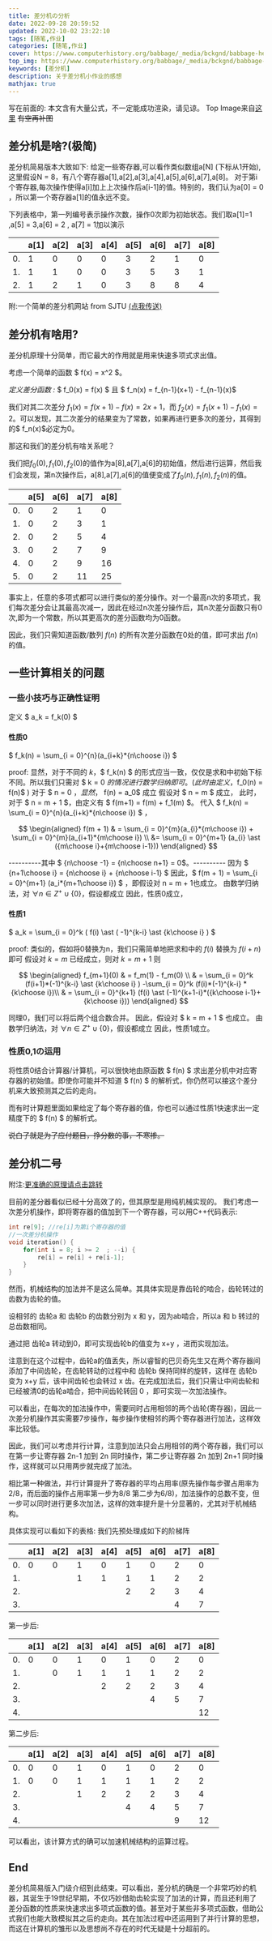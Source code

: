 ```yaml
---
title: 差分机の分析
date: 2022-09-28 20:59:52
updated: 2022-10-02 23:22:10
tags: [随笔,作业]
categories: [随笔,作业]
cover: https://www.computerhistory.org/babbage/_media/bckgnd/babbage-header.jpg
top_img: https://www.computerhistory.org/babbage/_media/bckgnd/babbage-header.jpg
keywords: [差分机]
description: 关于差分机小作业的感想
mathjax: true
---
```

写在前面的:
本文含有大量公式，不一定能成功渲染，请见谅。
Top Image来自[这里](https://www.computerhistory.org/babbage/_media/bckgnd/babbage-header.jpg)
~~有空再补图~~

## 差分机是啥?(极简)

差分机简易版本大致如下:
给定一些寄存器,可以看作类似数组a[N] (下标从1开始),这里假设N = 8，有八个寄存器a[1],a[2],a[3],a[4],a[5],a[6],a[7],a[8]。
对于第i个寄存器,每次操作使得a[i]加上上次操作后a[i-1]的值。特别的，我们认为a[0] = 0 ，所以第一个寄存器a[1]的值永远不变。

下列表格中，第一列编号表示操作次数，操作0次即为初始状态。我们取a[1]=1 ,a[5] = 3,a[6] = 2 , a[7] = 1加以演示

|    | a[1] | a[2] | a[3] | a[4] | a[5] | a[6] | a[7] | a[8] |
| -- | ---- | ---- | ---- | ---- | ---- | ---- | ---- | ---- |
| 0. | 1    | 0    | 0    | 0    | 3    | 2    | 1    | 0    |
| 1. | 1    | 1    | 0    | 0    | 3    | 5    | 3    | 1    |
| 2. | 1    | 2    | 1    | 0    | 3    | 8    | 8    | 4    |

附:一个简单的差分机网站 from SJTU [(点我传送)](https://acm.sjtu.edu.cn/simulator/difference_engine1.html)

## 差分机有啥用?

差分机原理十分简单，而它最大的作用就是用来快速多项式求出值。

考虑一个简单的函数 $ f(x) = x^2 $。

*定义差分函数 :*
$ f_0(x) = f(x) $ 且 $ f_n(x) = f_{n-1}(x+1) - f_{n-1}(x)$

我们对其二次差分 $f_1(x) = f(x+1) - f(x) = 2x+1$，而 $f_2(x) = f_1(x+1) - f_1(x) = 2$。可以发现，其二次差分的结果变为了常数，如果再进行更多次的差分，其得到的$ f_n(x)$必定为0。

那这和我们的差分机有啥关系呢？

我们把$f_0(0),f_1(0),f_2(0)$的值作为a[8],a[7],a[6]的初始值，然后进行运算，然后我们会发现，第n次操作后，a[8],a[7],a[6]的值便变成了$f_0(n),f_1(n),f_2(n)$的值。

|    | a[5] | a[6] | a[7] | a[8] |
| -- | ---- | ---- | ---- | ---- |
| 0. | 0    | 2    | 1    | 0    |
| 1. | 0    | 2    | 3    | 1    |
| 2. | 0    | 2    | 5    | 4    |
| 3. | 0    | 2    | 7    | 9    |
| 4. | 0    | 2    | 9    | 16   |
| 5. | 0    | 2    | 11   | 25   |

事实上，任意的多项式都可以进行类似的差分操作。对一个最高n次的多项式，我们每次差分会让其最高次减一，因此在经过n次差分操作后，其n次差分函数只有0次,即为一个常数，所以其更高次的差分函数均为0函数。

因此，我们只需知道函数/数列 $f(n)$ 的所有次差分函数在0处的值，即可求出 $f(n)$ 的值。

## 一些计算相关的问题

### 一些小技巧与正确性证明

定义 $ a_k = f_k(0) $

#### 性质0

$ f_k(n) =  \sum_{i = 0}^{n}(a_{i+k}*{n\choose i}) $

proof: 显然，对于不同的 $k$，$ f_k(n) $ 的形式应当一致，仅仅是求和中初始下标不同。所以我们只需对 $ k = 0 $的情况进行数学归纳即可。( 此时由定义，$f_0(n) = f(n)$ )
对于 $ n = 0 $，显然，$ f(n) = a_0$ 成立
假设对 $ n = m $ 成立，
此时，对于 $ n = m + 1 $，由定义有 $ f(m+1) = f(m) + f_1(m) $。
代入 $ f_k(n) =  \sum_{i = 0}^{n}(a_{i+k}*{n\choose i}) $ ，

$$
\begin{aligned}
f(m + 1) & = \sum_{i = 0}^{m}(a_{i}*{m\choose i}) + \sum_{i = 0}^{m}(a_{i+1}*{m\choose i}) \\
&= \sum_{i = 0}^{m+1} (a_{i} \ast ({m\choose i}+{m\choose i-1}))
\end{aligned}
$$

----------其中 $ {n\choose -1} = {n\choose n+1} = 0$。----------
因为 $ {n+1\choose i} = {n\choose i} + {n\choose i-1} $
因此，$ f(m + 1) = \sum_{i = 0}^{m+1} (a_i*{m+1\choose i}) $ ，即假设对 n = m + 1也成立。
由数学归纳法，对 $\forall n \in Z^{+}{\cup}\{0\}$，假设都成立
因此，性质0成立，

#### 性质1

$ a_k = \sum_{i = 0}^k ( f(i) \ast ( -1)^{k-i} \ast {k\choose i} ) $

proof: 类似的，假如将0替换为n，我们只需简单地把求和中的 $f(i)$ 替换为 $f(i+n)$ 即可
假设对 $k = m$ 已经成立，则对 $k = m + 1$
则

$$
\begin{aligned}
f_{m+1}(0) & = f_m(1) - f_m(0) \\
& = \sum_{i = 0}^k (f(i+1)*(-1)^{k-i} \ast {k\choose i} ) -\sum_{i = 0}^k (f(i)*(-1)^{k-i} *{k\choose i})\\
& = \sum_{i = 0}^{k+1} (f(i) \ast (-1)^{k+1-i}*({k\choose i-1}+{k\choose i}))
\end{aligned}
$$

同理0，我们可以将后两个组合数合并。
因此，假设对 $ k = m + 1 $ 也成立。
由数学归纳法，对 $\forall n \in Z^{+}{\cup}\{0\}$，假设都成立
因此，性质1成立。

### 性质0,1の运用

将性质0结合计算器/计算机，可以很快地由原函数 $ f(n) $ 求出差分机中对应寄存器的初始值。即使你可能并不知道 $ f(n) $ 的解析式，你仍然可以接这个差分机来大致预测其之后的走向。

而有时计算题里面如果给定了每个寄存器的值，你也可以通过性质1快速求出一定精度下的 $ f(n) $ 的解析式。

~~说白了就是为了应付题目，挣分数的事，不寒掺。~~

## 差分机二号

附注:[更准确的原理请点击跳转](https://www.computerhistory.org/babbage/ "差分机二号")

目前的差分器看似已经十分高效了的，但其原型是用纯机械实现的。
我们考虑一次差分机操作，即将寄存器的值加到下一个寄存器，可以用C++代码表示:

```C++
int re[9]; //re[i]为第i个寄存器的值
//一次差分机操作
void iteration() {
    for(int i = 8; i >= 2  ; --i) {
        re[i] = re[i] + re[i-1];
    }
}
```

然而，机械结构的加法并不是这么简单。其具体实现是靠齿轮的啮合，齿轮转过的齿数为齿轮的值。

设相邻的 齿轮a 和 齿轮b 的齿数分别为 x 和 y，因为ab啮合，所以a 和 b 转过的总齿数相同。

通过把 齿轮a 转动到0，即可实现齿轮b的值变为 x+y ，进而实现加法。

注意到在这个过程中，齿轮a的值丢失，所以睿智的巴贝奇先生又在两个寄存器间添加了中间齿轮，在齿轮转动的过程中和 齿轮b 保持同样的旋转，这样在 齿轮b 变为 x+y 后，该中间齿轮也会转过 x 齿。在完成加法后，我们只需让中间齿轮和已经被清0的齿轮a啮合，把中间齿轮转回 0 ，即可实现一次加法操作。

可以看出，在每次的加法操作中，需要同时占用相邻的两个齿轮(寄存器)，因此一次差分机操作其实需要7步操作，每步操作使相邻的两个寄存器进行加法，这样效率比较低。

因此，我们可以考虑并行计算，注意到加法只会占用相邻的两个寄存器，我们可以在第一步让寄存器 2n-1 加到 2n 同时操作，第二步让寄存器 2n 加到 2n+1 同时操作，这样就可以只用两步就完成了加法。

相比第一种做法，并行计算提升了寄存器的平均占用率(原先操作每步骤占用率为 2/8，而后面的操作占用率第一步为8/8 第二步为6/8)，加法操作的总数不变，但一步可以同时进行更多次加法，这样的效率提升是十分显著的，尤其对于机械结构。

具体实现可以看如下的表格:
我们先预处理成如下的阶梯阵

|    | a[1] | a[2] | a[3] | a[4] | a[5] | a[6] | a[7] | a[8] |
| -- | ---- | ---- | ---- | ---- | ---- | ---- | ---- | ---- |
| 0. | 0    | 0    | 1    | 0    | 1    | 0    | 2    | 0    |
| 1. |      |      | 1    | 1    | 1    | 1    | 2    | 2    |
| 2. |      |      |      |      | 2    | 2    | 3    | 4    |
| 3. |      |      |      |      |      |      | 4    | 7    |

第一步后:

|    | a[1] | a[2] | a[3] | a[4] | a[5] | a[6] | a[7] | a[8] |
| -- | ---- | ---- | ---- | ---- | ---- | ---- | ---- | ---- |
| 0. | 0    | 0    | 1    | 0    | 1    | 0    | 2    | 0    |
| 1. |      | 0    | 1    | 1    | 1    | 1    | 2    | 2    |
| 2. |      |      |      | 2    | 2    | 2    | 3    | 4    |
| 3. |      |      |      |      |      | 4    | 5    | 7    |
| 4. |      |      |      |      |      |      |      | 12   |

第二步后:

|    | a[1] | a[2] | a[3] | a[4] | a[5] | a[6] | a[7] | a[8] |
| -- | ---- | ---- | ---- | ---- | ---- | ---- | ---- | ---- |
| 0. | 0    | 0    | 1    | 0    | 1    | 0    | 2    | 0    |
| 1. | 0    | 0    | 1    | 1    | 1    | 1    | 2    | 2    |
| 2. |      |      | 1    | 2    | 2    | 2    | 3    | 4    |
| 3. |      |      |      |      | 4    | 4    | 5    | 7    |
| 4. |      |      |      |      |      |      | 9    | 12   |

可以看出，该计算方式的确可以加速机械结构的运算过程。

## End

差分机简易版入门级介绍到此结束。可以看出，差分机的确是一个非常巧妙的机器，其诞生于19世纪早期，不仅巧妙借助齿轮实现了加法的计算，而且还利用了差分函数的性质来快速求出多项式函数的值。甚至对于某些非多项式函数，借助公式我们也能大致模拟其之后的走向。其在加法过程中还运用到了并行计算的思想，而这在计算机的雏形以及思想尚不存在的时代无疑是十分超前的。
